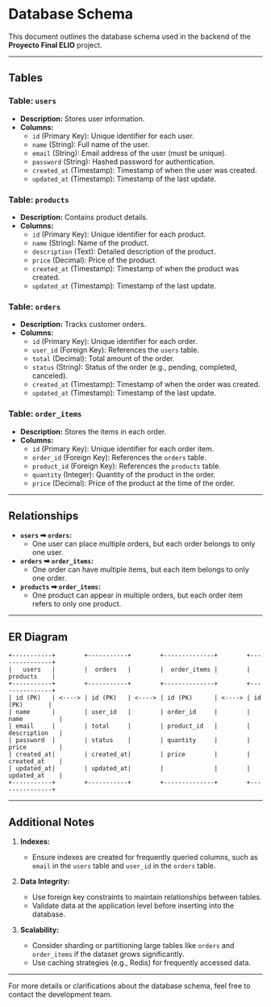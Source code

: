 # Database Schema

This document outlines the database schema used in the backend of the **Proyecto Final ELIO** project.

---

## Tables

### Table: `users`
- **Description:** Stores user information.
- **Columns:**
  - `id` (Primary Key): Unique identifier for each user.
  - `name` (String): Full name of the user.
  - `email` (String): Email address of the user (must be unique).
  - `password` (String): Hashed password for authentication.
  - `created_at` (Timestamp): Timestamp of when the user was created.
  - `updated_at` (Timestamp): Timestamp of the last update.

### Table: `products`
- **Description:** Contains product details.
- **Columns:**
  - `id` (Primary Key): Unique identifier for each product.
  - `name` (String): Name of the product.
  - `description` (Text): Detailed description of the product.
  - `price` (Decimal): Price of the product.
  - `created_at` (Timestamp): Timestamp of when the product was created.
  - `updated_at` (Timestamp): Timestamp of the last update.

### Table: `orders`
- **Description:** Tracks customer orders.
- **Columns:**
  - `id` (Primary Key): Unique identifier for each order.
  - `user_id` (Foreign Key): References the `users` table.
  - `total` (Decimal): Total amount of the order.
  - `status` (String): Status of the order (e.g., pending, completed, canceled).
  - `created_at` (Timestamp): Timestamp of when the order was created.
  - `updated_at` (Timestamp): Timestamp of the last update.

### Table: `order_items`
- **Description:** Stores the items in each order.
- **Columns:**
  - `id` (Primary Key): Unique identifier for each order item.
  - `order_id` (Foreign Key): References the `orders` table.
  - `product_id` (Foreign Key): References the `products` table.
  - `quantity` (Integer): Quantity of the product in the order.
  - `price` (Decimal): Price of the product at the time of the order.

---

## Relationships

- **`users` ➡ `orders`:**
  - One user can place multiple orders, but each order belongs to only one user.
- **`orders` ➡ `order_items`:**
  - One order can have multiple items, but each item belongs to only one order.
- **`products` ➡ `order_items`:**
  - One product can appear in multiple orders, but each order item refers to only one product.

---

## ER Diagram

```plaintext
+-----------+        +-----------+        +--------------+        +---------------+
|   users   |        |  orders   |        |  order_items |        |   products    |
+-----------+        +-----------+        +--------------+        +---------------+
| id (PK)   | <----> | id (PK)   | <----> | id (PK)      | <----> | id (PK)       |
| name      |        | user_id   |        | order_id     |        | name          |
| email     |        | total     |        | product_id   |        | description   |
| password  |        | status    |        | quantity     |        | price         |
| created_at|        | created_at|        | price        |        | created_at    |
| updated_at|        | updated_at|        |              |        | updated_at    |
+-----------+        +-----------+        +--------------+        +---------------+

```
---

## Additional Notes

1. **Indexes:**
   - Ensure indexes are created for frequently queried columns, such as `email` in the `users` table and `user_id` in the `orders` table.

2. **Data Integrity:**
   - Use foreign key constraints to maintain relationships between tables.
   - Validate data at the application level before inserting into the database.

3. **Scalability:**
   - Consider sharding or partitioning large tables like `orders` and `order_items` if the dataset grows significantly.
   - Use caching strategies (e.g., Redis) for frequently accessed data.

---

For more details or clarifications about the database schema, feel free to contact the development team.